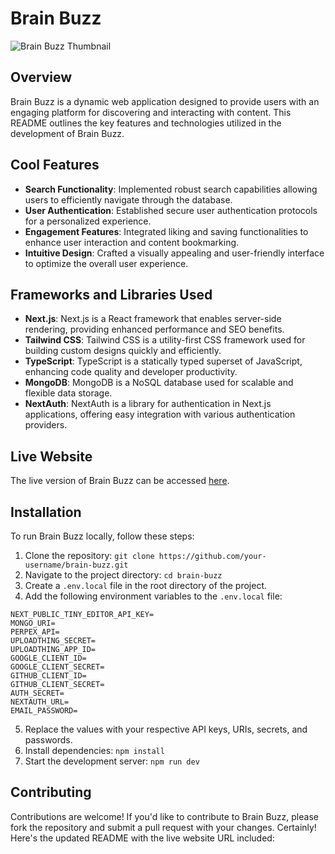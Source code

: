 # Brain Buzz

![Brain Buzz Thumbnail](https://utfs.io/f/d12385fd-2093-4ce3-a611-059df55bae02-gdi5nm.jpg)

## Overview

Brain Buzz is a dynamic web application designed to provide users with an engaging platform for discovering and interacting with content. This README outlines the key features and technologies utilized in the development of Brain Buzz.

## Cool Features

- **Search Functionality**: Implemented robust search capabilities allowing users to efficiently navigate through the database.
- **User Authentication**: Established secure user authentication protocols for a personalized experience.
- **Engagement Features**: Integrated liking and saving functionalities to enhance user interaction and content bookmarking.
- **Intuitive Design**: Crafted a visually appealing and user-friendly interface to optimize the overall user experience.

## Frameworks and Libraries Used

- **Next.js**: Next.js is a React framework that enables server-side rendering, providing enhanced performance and SEO benefits.
- **Tailwind CSS**: Tailwind CSS is a utility-first CSS framework used for building custom designs quickly and efficiently.
- **TypeScript**: TypeScript is a statically typed superset of JavaScript, enhancing code quality and developer productivity.
- **MongoDB**: MongoDB is a NoSQL database used for scalable and flexible data storage.
- **NextAuth**: NextAuth is a library for authentication in Next.js applications, offering easy integration with various authentication providers.

## Live Website
The live version of Brain Buzz can be accessed [here](https://brain-buzz.vercel.app/).

## Installation

To run Brain Buzz locally, follow these steps:

1. Clone the repository: `git clone https://github.com/your-username/brain-buzz.git`
2. Navigate to the project directory: `cd brain-buzz`
3. Create a `.env.local` file in the root directory of the project.
4. Add the following environment variables to the `.env.local` file:

```
NEXT_PUBLIC_TINY_EDITOR_API_KEY=
MONGO_URI=
PERPEX_API=
UPLOADTHING_SECRET=
UPLOADTHING_APP_ID=
GOOGLE_CLIENT_ID=
GOOGLE_CLIENT_SECRET=
GITHUB_CLIENT_ID=
GITHUB_CLIENT_SECRET=
AUTH_SECRET=
NEXTAUTH_URL=
EMAIL_PASSWORD=
```

5. Replace the values with your respective API keys, URIs, secrets, and passwords.
6. Install dependencies: `npm install`
7. Start the development server: `npm run dev`

## Contributing

Contributions are welcome! If you'd like to contribute to Brain Buzz, please fork the repository and submit a pull request with your changes.
Certainly! Here's the updated README with the live website URL included:




